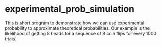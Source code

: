 # experimental_prob_simulation
This is short program to demonstrate how we can use experimental probability to approximate theoretical probabilities. Our example is the likelihood of getting 8 heads for a sequence of 8 coin flips for every 1000 trials.
